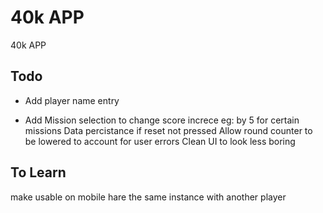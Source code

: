 # 40k APP
 40k APP

## Todo 
 - Add player name entry 
 * Add Mission selection to change score increce eg: by 5 for certain missions 
 Data percistance if reset not pressed 
 Allow round counter to be lowered to account for user errors 
 Clean UI to look less boring 

## To Learn
 make usable on mobile
 hare the same instance with another player 
 
